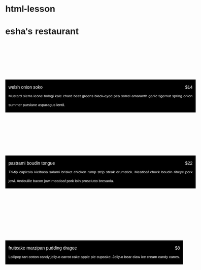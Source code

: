 # html-lesson

<!-- <h1>Anna Dowlin</h1> <!--h1 for header in html closing line always has a / -->
<!-- <p>Hi! I'm Anna, a NYC-based marketer. Say hello!</p> p is for paragraph -->
<!-- <input type="email" placeholder="Your email"> typebox -->
<!-- <input type="submit"> clicker -->






<!-- <style>
body {
  text-align: center;
  }
</style>
<body> used to wrap all off the contents together --> 
<!-- <h1>Anna Dowlin</h1>
<p>Hi! I'm Anna, a NYC-based marketer. Say hello!</p>
<input type="email" placeholder="Your email">
<input type="submit">
</body> --> 








<!-- <!DOCTYPE html>
<head>
  <title>Anna Dowlin</title>
  <style>
   body {
       text-align: center;
        background: black; /* color and font customization */
       color: white;
       font-family: helvetica;
     }
  </style>
</head>
<body>
    <h1>Anna Dowlin</h1>
    <p>Hi! I'm Anna, a NYC-based marketer. Say hello!</p>
    <input type="email" placeholder="Your email">
    <input type="submit">
</body> -->




<!-- FINISHED 

<!DOCTYPE html>
<head>
  <title>Angel Vargas</title>
  <style>
    body {
      text-align: center;
      background: url("https://blog.solostove.com/wp-content/uploads/2020/07/1599px-Ekstedt_AV4A6627_39980571391-1.jpg");
      background-size: cover;
      background-position: centr;
      color: black;
      font-family: system-ui;
    }
    p {
      font-size: 50px;
    }
    input {
      border: 0;
      padding: 10px;
      font-size: 18px;
    }
    input[type="submit"] {
      background: Green;
      color: white;
    }
  </style>
</head>
<body>
  <img src=https://i.imgur.com/w4ZWhbr.jpeg">
  <p>Hi! I'm Chef Angel Luis Vargas, Private Chef and Caterer for Hire! </p>
  <p> Leave me your email and I will contact you as soon as possible! </p>
  <input type="email" placeholder="Your email">
  <input type="submit">
</body> -->



<!-- -------------------------------------------------------------- -->
<!-- blog starts here -->


<!-- links 
<!DOCTYPE html>
<head>

</head>

<body>
 <header>
    <img src="/assets/jeff.png">
    <h1>Jeff's Blog</h1>
    <ul>
        <li><a href="#">About Me</a></li>
        <li><a href="#">Best Poems</a></li>
        <li><a href="#">Worst Poems</a></li>
        </ul>
 </header>
</body> -->




<!-- <!DOCTYPE html>
<head>
  <link href="/normalize.css" rel="stylesheet">
  <style>
   header {
      text-align: center;
      background: url("/assets/jeff-bg.png");
      background-size: cover;
      color: white;
   }
   a { 
     color: white;
   }
   h1 { 
     font-size: 70px;
   }
   img {
     margin: 40px 0px 0px 0px;  auto gets url this is for size inside
     border: 7px solid white; border for images 
     border-radius: 20px;  smoothed out edges 
   }
   ul {
     padding: 10px;
     background: black; added color to nav bar
   }
   li {
     display: inline;
     padding: 0px 10px 0px 10px;
   }
   </style>
</head>
<body>
  <header>
    <img src="/assets/jeff.png">
    <h1>Jeff's Blog</h1>
    <ul>
      <li><a href="#">About Me</a></li>
      <li><a href="#">Best Poems</a></li>
      <li><a href="#">Worst Poems</a></li>
    </ul>
  </header>
</body> -->



<!-- finished -->



<!-- <!DOCTYPE html>
<head>
  <link href="/normalize.css" rel="stylesheet">
  <style>
    header {
      text-align: center;
      background: url('http://dash.ga.co/assets/jeff-bg.png');
      background-size: cover;
      color: white;
    }
    a {
      color: white;
    }
    h1 {
      font-size: 70px;
    }
    img {
      margin: 40px 0px 0px 0px;
      border: 7px solid white;
      border-radius: 20px;
    }
    ul {
      padding: 10px;
      background: rgba(0, 0, 0, 0.5);
    }
    li {
      display: inline;
      padding: 0px 10px 0px 10px;
    }
    article {
      max-width:500px;
      padding: 20px;
      margin: 0 auto;
    }
    @media (max-width: 500px) {
      body {
        background: red;
      }
      h1{
        font-size: 36px;
      }
      li {
        display: block;
        padding: 5px;
      }
    }
  </style>
</head>
<body>
  <header>
    <img src="/assets/jeff.png">
    <h1>Jeff's Blog</h1>
    <ul>
      <li><a href="#">About Me</a></li>                                  added like button and script on bottom to give output on button clicking
      <<li><a href="#">Best Poems</a></li>
      <li><a href="#">Worst Poems</a></li>
    </ul>
  </header>
  <article>
  <h2>VHS umami pop-up trust fund</h2>
  <p>Marfa church-key kitsch bicycle rights, 8-bit mixtape cardigan gentrify Echo Park. Street art swag brunch, next level roof party Schlitz hella organic keffiyeh selfies. You probably haven't heard of them polaroid hashtag +1, meggings biodiesel Portland High Life cray tumblr retro.</p>
  <button>Like</button>
  </article>
  <article>
  <h2>Sartorial synth Echo Park, roof party</h2>
  <p>chambray you probably haven't heard of them pour-over viral selvage umami skateboard VHS post-ironic selfies. Wes Anderson gentrify fanny pack twee, bicycle rights bitters blog keffiyeh plaid flannel. Tonx irony cliche sustainable mlkshk bitters. Four loko leggings chambray Vice.</p>
  <button>Like</button>
  </article>
  <article>
  <h2>Forage food truck keytar master cleanse</h2>
  <p>ethical thundercats sustainable locavore quinoa Neutra. Aesthetic tacky sweater single-origin coffee, bicycle rights organic lo-fi street art american apparel ennui four loko ethnic Brooklyn small batch. Forage YOLO polaroid</p>
  <button>Like</button>
  </article>
  <script>
  alert("Javascript works!")
  $("button").on("click", function() {
    alert("clicked!")
  });
  </script>
</body>  -->







<!-- resturant site starts here -->

<!-- <!DOCTYPE html>

<head>

<style>
body {
  font-family: helvetica, sans-serif;                                added the non_semantic div tag its used as a container to group any type of content to be styled by a sinlge bit of css
}
div {
  height: 200px;
}
</style>
</head>
<body>
<h1>esha's restaurant</h1>
<div>
<h2>welsh onion soko $14</h2>
<p>Mustard sierra leone bologi kale chard beet greens black-eyed pea sorrel amaranth garlic tigernut spring onion summer purslane asparagus lentil. </p>
</div>
<div>
<h2>pastrami boudin tongue $22</h2>
<p>Tri-tip capicola kielbasa salami brisket chicken rump strip steak drumstick. Meatloaf chuck boudin ribeye pork jowl. Andouille bacon jowl meatloaf pork loin prosciutto bresaola.</p>
</div>
<div>
<h2>fruitcake marzipan pudding dragee $8</h2>
<p>Lollipop tart cotton candy jelly-o carrot cake apple pie cupcake. Jelly-o bear claw ice cream candy canes.</p>
</div>
</body>




<!DOCTYPE html>

<head>

<style>
body {
  font-family: helvetica, sans-serif;
}
div {
  height: 200px;
  background: url("/assets/firstcourse.jpg");                  added background
  background-size: cover;                                      added background size 
  background-position: center;
  margin:0 auto;                                               centers elements but not text
}
</style>
</head>
<body>
<h1>esha's restaurant</h1>
<div>
<h2>welsh onion soko $14</h2>
<p>Mustard sierra leone bologi kale chard beet greens black-eyed pea sorrel amaranth garlic tigernut spring onion summer purslane asparagus lentil. </p>
</div>
<div>
<h2>pastrami boudin tongue $22</h2>
<p>Tri-tip capicola kielbasa salami brisket chicken rump strip steak drumstick. Meatloaf chuck boudin ribeye pork jowl. Andouille bacon jowl meatloaf pork loin prosciutto bresaola.</p>
</div>
<div>
<h2>fruitcake marzipan pudding dragee $8</h2>
<p>Lollipop tart cotton candy jelly-o carrot cake apple pie cupcake. Jelly-o bear claw ice cream candy canes.</p>
</div>
</body> -->




<!-- <!DOCTYPE html>

<head>

<style>
body {
  font-family: helvetica, sans-serif;
  max-width: 600px;
}
div {
  height: 200px;
  background: url("/assets/firstcourse.jpg");
  background-size: cover;
  background-position: center;
  margin:0 auto;
}
.first { 
    background: url("/assets/firstcourse.jpg")
}     
.second {                                                added classes to style to change each picture
    background: url("/assets/secondcourse.jpg")
}
.dessert {
    background: url("/assets/dessertcourse.jpg")
}
</style>
</head>
<body>
<h1>esha's restaurant</h1>
<div class="first">                                added class to change specific parts of the site 
<div>
<h2>welsh onion soko $14</h2>
<p>Mustard sierra leone bologi kale chard beet greens black-eyed pea sorrel amaranth garlic tigernut spring onion summer purslane asparagus lentil. </p>
</div>
<div class="second">
<div>
<h2>pastrami boudin tongue $22</h2>
<p>Tri-tip capicola kielbasa salami brisket chicken rump strip steak drumstick. Meatloaf chuck boudin ribeye pork jowl. Andouille bacon jowl meatloaf pork loin prosciutto bresaola.</p>
</div>
<div class="dessert">
<div>
<h2>fruitcake marzipan pudding dragee $8</h2>
<p>Lollipop tart cotton candy jelly-o carrot cake apple pie cupcake. Jelly-o bear claw ice cream candy canes.</p>
</div>
</body>




<!DOCTYPE html>

<head>

<style>
body {
  font-family: helvetica, sans-serif;
  max-width: 600px;
}
div {
  height: 200px;                                deleted background url since we have class calling specifc pics
  background-size: cover;
  background-position: center;
  margin:0 auto;
}
.first { 
    background: url("/assets/firstcourse.jpg")
}     
.second {                                                added classes to style to change each picture
    background: url("/assets/secondcourse.jpg")
}
.dessert {
    background: url("/assets/dessertcourse.jpg")
}
</style>
</head>
<body>
<h1>esha's restaurant</h1>
<div class="first">                                added class to change specific parts of the site 
<div>
<h2>welsh onion soko $14</h2>
<p>Mustard sierra leone bologi kale chard beet greens black-eyed pea sorrel amaranth garlic tigernut spring onion summer purslane asparagus lentil. </p>
</div>
<div class="second">
<div>
<h2>pastrami boudin tongue $22</h2>
<p>Tri-tip capicola kielbasa salami brisket chicken rump strip steak drumstick. Meatloaf chuck boudin ribeye pork jowl. Andouille bacon jowl meatloaf pork loin prosciutto bresaola.</p>
</div>
<div class="dessert">
<div>
<h2>fruitcake marzipan pudding dragee $8</h2>
<p>Lollipop tart cotton candy jelly-o carrot cake apple pie cupcake. Jelly-o bear claw ice cream candy canes.</p>
</div>
</body> -->




<!-- <!DOCTYPE html>

<head>

<style>
body {
  font-family: helvetica, sans-serif;
  max-width: 600px;
}
div {
  height: 200px;
  background-size: cover;
  background-position: center;
  margin:0 auto;
}
.first { 
    background: url("/assets/firstcourse.jpg");
}     
.second {                                               
    background: url("/assets/secondcourse.jpg");
}
.dessert {
    background: url("/assets/dessertcourse.jpg");
}
p {
  color: rgba(255, 255, 255, 1);
  background: rgba(0, 0, 0, 1);
  padding: 10px;
  text-align: justify;                            added padding for spacing aligned text and adjusted height 
  line-height: 28px;
}
</style>
</head>
<body>
<h1>esha's restaurant</h1>
<div class="first">
<div>
<h2>welsh onion soko $14</h2>
<p>Mustard sierra leone bologi kale chard beet greens black-eyed pea sorrel amaranth garlic tigernut spring onion summer purslane asparagus lentil. </p>
</div>
<div class="second">
<div>
<h2>pastrami boudin tongue $22</h2>
<p>Tri-tip capicola kielbasa salami brisket chicken rump strip steak drumstick. Meatloaf chuck boudin ribeye pork jowl. Andouille bacon jowl meatloaf pork loin prosciutto bresaola.</p>
</div>
<div class="dessert">
<div>
<h2>fruitcake marzipan pudding dragee $8</h2>
<p>Lollipop tart cotton candy jelly-o carrot cake apple pie cupcake. Jelly-o bear claw ice cream candy canes.</p>
</div>
</body>
  -->



  <!-- <!DOCTYPE html>

<head>

<style>
body {
  font-family: helvetica, sans-serif;
  max-width: 600px;
}
div {
  height: 200px;
  background-size: cover;
  background-position: center;
  margin:0 auto;
  position: relative;.
}
.first { 
    background: url("/assets/firstcourse.jpg");
}     
.second {                                               
    background: url("/assets/secondcourse.jpg");
}
.dessert {
    background: url("/assets/dessertcourse.jpg");
}
p {
  color: rgba(255, 255, 255, 1);
  background: rgba(0, 0, 0, 1);
  padding: 10px;
  text-align: justify;
  line-height: 28px;
  position: absolute;                                 fixed position of the paragraphs and moved them to the bottom 
  bottom: 0;        
  margin: 0;
}
</style>
</head>
<body>
<h1>esha's restaurant</h1>
<div class="first">
<div>
<h2>welsh onion soko $14</h2>
<p>Mustard sierra leone bologi kale chard beet greens black-eyed pea sorrel amaranth garlic tigernut spring onion summer purslane asparagus lentil. </p>
</div>
<div class="second">
<div>
<h2>pastrami boudin tongue $22</h2>
<p>Tri-tip capicola kielbasa salami brisket chicken rump strip steak drumstick. Meatloaf chuck boudin ribeye pork jowl. Andouille bacon jowl meatloaf pork loin prosciutto bresaola.</p>
</div>
<div class="dessert">
<div>
<h2>fruitcake marzipan pudding dragee $8</h2>
<p>Lollipop tart cotton candy jelly-o carrot cake apple pie cupcake. Jelly-o bear claw ice cream candy canes.</p>
</div>
</body> -->





<!-- <!DOCTYPE html>

<head>

<style>
body {
  font-family: helvetica, sans-serif;
  max-width: 600px;
}
div {
  height: 200px;
  background-size: cover;
  background-position: center;
  margin:0 auto;
  position: relative;
  margin: 40px 0px 0px 0px;
  border-radius: 12px;
}
.first { 
    background: url("/assets/firstcourse.jpg");
}     
.second {                                               
    background: url("/assets/secondcourse.jpg");
}
.dessert {
    background: url("/assets/dessertcourse.jpg");
}
p {
  color: rgba(255, 255, 255, 1);
  background: rgba(0, 0, 0, 1);
  padding: 10px;
  text-align: justify;
  line-height: 28px;
  position: absolute;
  bottom: 0;
  margin: 0;
}                                                       style formatted add breakpoints its <br /> mad text smaller with <small>
</style>
</head>
<body>
<h1>esha's restaurant</h1>
<div class="first">
<div>
<p>
  welsh onion soko $14
  <br />
  <small>
    Mustard sierra leone bologi kale chard beet greens black-eyed pea sorrel amaranth garlic tigernut spring onion summer purslane asparagus lentil.
  </small>
</p>
</div>
<div class="second">
<div>
<p>
  pastrami boudin tongue $22
  <br />
  <small>
    Tri-tip capicola kielbasa salami brisket chicken rump strip steak drumstick. Meatloaf chuck boudin ribeye pork jowl. Andouille bacon jowl meatloaf pork loin prosciutto bresaola.
  </small>
</p>
</div>
<div class="dessert">
<div>
<p>
  fruitcake marzipan pudding dragee $8
  <br />
  <small>
    Lollipop tart cotton candy jelly-o carrot cake apple pie cupcake. Jelly-o bear claw ice cream candy canes.
    </small>
</p>
</div>
</body> -->

<!DOCTYPE html>

<head>

<style>
body {
  font-family: helvetica, sans-serif;
  margin: 0 auto;
  max-width: 600px;
}
div {
  height: 200px;                                                     used float because we neede to move the prices to the right yey they were in inline 
  background-size: cover;
  position: relative;
  margin: 40px 0 0 0;
  border-radius: 12px;
}

p {
  color: rgba(255,255,255,1);
  background: rgba(0,0,0,1);
  padding: 10px;
  line-height: 28px;
  text-align: justify;
  position: absolute;
  bottom: 0;
  margin: 0;
}
.price {
  float: right;
}
.first{
  background-image: url("http://dash.ga.co/assets/firstcourse.jpg");
}
.second{
  background-image: url("http://dash.ga.co/assets/secondcourse.jpg");
}
.dessert{
  background-image: url("http://dash.ga.co/assets/dessertcourse.jpg");
}
</style>

</head>

<body>
<h1>esha's restaurant</h1>
<div class="first">
  <p>
  welsh onion soko
  <span class="price">$14</span>
  <br />
  <small>
    Mustard sierra leone bologi kale chard beet greens black-eyed pea sorrel amaranth garlic tigernut spring onion summer purslane asparagus lentil. </small></p>
</div>
<div class="second">
  <p>
pastrami boudin tongue
<span class="price">$22</span>
  <br />
  <small>
    Tri-tip capicola kielbasa salami brisket chicken rump strip steak drumstick. Meatloaf chuck boudin ribeye pork jowl. Andouille bacon jowl meatloaf pork loin prosciutto bresaola.</small></p>
</div>
<div class="dessert">
  <p>
    fruitcake marzipan pudding dragee
  <span class="price">$8</span>
  <br />
  <small>
    Lollipop tart cotton candy jelly-o carrot cake apple pie cupcake. Jelly-o bear claw ice cream candy canes.</small></p>
</div>
</body>
